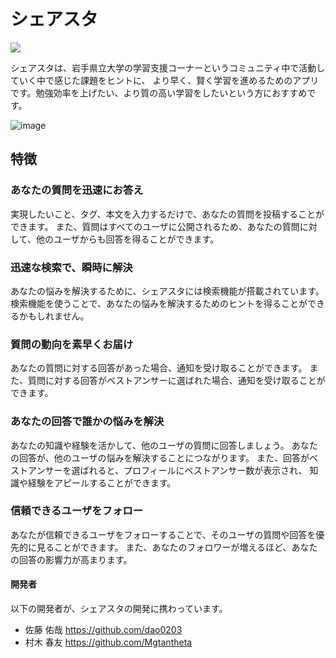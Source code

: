 # シェアスタ

![](https://badgen.net/github/release/dao0203/share_study_app/master)




シェアスタは、岩手県立大学の学習支援コーナーというコミュニティ中で活動していく中で感じた課題をヒントに、
より早く、賢く学習を進めるためのアプリです。勉強効率を上げたい、より質の高い学習をしたいという方におすすめです。

![image](https://github.com/dao0203/share_study_app/assets/111327327/7dbcc00a-70e7-45d2-9fd6-6bc6852b2e0b)

## 特徴
###  あなたの質問を迅速にお答え
実現したいこと、タグ、本文を入力するだけで、あなたの質問を投稿することができます。
また、質問はすべてのユーザに公開されるため、あなたの質問に対して、他のユーザからも回答を得ることができます。

### 迅速な検索で、瞬時に解決
あなたの悩みを解決するために、シェアスタには検索機能が搭載されています。
検索機能を使うことで、あなたの悩みを解決するためのヒントを得ることができるかもしれません。

### 質問の動向を素早くお届け
あなたの質問に対する回答があった場合、通知を受け取ることができます。
また、質問に対する回答がベストアンサーに選ばれた場合、通知を受け取ることができます。

### あなたの回答で誰かの悩みを解決
あなたの知識や経験を活かして、他のユーザの質問に回答しましょう。
あなたの回答が、他のユーザの悩みを解決することにつながります。
また、回答がベストアンサーを選ばれると、プロフィールにベストアンサー数が表示され、
知識や経験をアピールすることができます。

### 信頼できるユーザをフォロー
あなたが信頼できるユーザをフォローすることで、そのユーザの質問や回答を優先的に見ることができます。
また、あなたのフォロワーが増えるほど、あなたの回答の影響力が高まります。

#### 開発者
以下の開発者が、シェアスタの開発に携わっています。

- 佐藤 佑哉 https://github.com/dao0203
- 村木 春友 https://github.com/Mgtantheta

